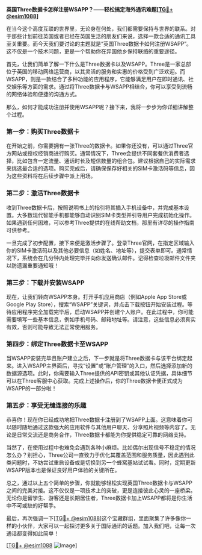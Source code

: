 **英国Three数据卡怎样注册WSAPP？——轻松搞定海外通讯难题[[TG💪+ @esim1088](https://t.me/s/esim1088)]**

在当今这个高度互联的世界里，无论身在何处，我们都需要保持与世界的联系。对于那些计划前往英国或者已经在英国生活的朋友们来说，选择一款合适的通讯工具至关重要。而今天我们要讨论的主题就是“英国Three数据卡如何注册WSAPP”。这不仅是一个技术问题，更是一个帮助你在异国他乡保持联络的重要途径。

首先，让我们简单了解一下什么是Three数据卡以及WSAPP。Three是一家总部位于英国的移动网络运营商，以其灵活的服务和实惠的价格受到广泛欢迎。而WSAPP，则是一款结合了多种功能的应用程序，它能够满足用户在即时通讯、社交娱乐等方面的需求。通过将Three数据卡与WSAPP相结合，你可以享受到流畅的网络体验和便捷的沟通方式。

那么，如何才能成功注册并使用WSAPP呢？接下来，我将一步步为你详细讲解整个过程。

### **第一步：购买Three数据卡**
在开始之前，你需要拥有一张Three的数据卡。如果你还没有，可以通过Three官方网站或授权经销商进行购买。通常情况下，Three会提供不同套餐供消费者选择，比如包含一定流量、通话时长及短信数量的组合包。建议根据自己的实际需求来挑选最合适的选项。购买完成后，请确保保存好相关的SIM卡激活码等信息，因为这些资料将在后续步骤中派上用场。

### **第二步：激活Three数据卡**
收到Three数据卡后，按照说明书上的指引将其插入手机设备中，并完成基本设置。大多数现代智能手机都能够自动识别SIM卡类型并引导用户完成初始化操作。如果遇到任何困难，可以参考Three提供的在线帮助文档，那里有详尽的操作指南可供参考。

一旦完成了初步配置，接下来便是激活步骤了。登录Three官网，在指定区域输入你的SIM卡激活码以及其他必要信息（如姓名、地址等），提交表单即可。通常情况下，系统会在几分钟内处理完毕并向你发送确认邮件。记得检查垃圾邮件文件夹以防遗漏重要通知哦！

### **第三步：下载并安装WSAPP**
现在，让我们转向WSAPP本身。打开手机应用商店（例如Apple App Store或Google Play Store），搜索“WSAPP”关键词，并点击下载按钮开始安装过程。等待应用程序完全加载完毕后，启动WSAPP并创建个人账户。在此过程中，你可能需要填写一些基本信息，例如手机号码、邮箱地址等。请注意，这些信息必须真实有效，否则可能导致无法正常使用服务。

### **第四步：绑定Three数据卡至WSAPP**
当WSAPP安装完毕且账户建立之后，下一步就是将Three数据卡与该平台绑定起来。进入WSAPP主界面后，寻找“设置”或“账户管理”的入口，然后选择添加新的数据源选项。此时，你需要输入Three提供的API密钥或其他认证凭据，具体细节可以在Three客服中心获取。完成上述操作后，你的Three数据卡便正式成为WSAPP的一部分啦！

### **第五步：享受无缝连接的乐趣**
恭喜你！现在你已经成功地把Three数据卡注册到了WSAPP上面。这意味着你可以随时随地通过这款强大的应用软件与其他用户聊天、分享照片视频等内容了。无论是日常交流还是商务合作，Three数据卡都能为你提供稳定可靠的网络支持。

当然了，在使用过程中也难免会遇到各种小麻烦。比如偶尔出现信号不稳定的情况怎么办？别担心，Three公司一直致力于优化其覆盖范围和服务质量，因此遇到此类问题时，不妨尝试重启设备或是切换到另一个蜂窝基站试试看。同时，定期更新WSAPP版本也是保证良好用户体验的关键所在。

总之，通过以上五个简单的步骤，你就能够轻松实现英国Three数据卡与WSAPP之间的完美对接。这不仅仅是一项技术上的突破，更是连接彼此心灵的一座桥梁。无论你是留学生、游客还是长期居住者，Three数据卡加上WSAPP都将是你生活中不可或缺的好帮手。

最后，再次强调一下[[TG💪+ @esim1088](https://t.me/s/esim1088)]这个宝藏群组，里面聚集了许多像你一样的小伙伴，大家可以一起探讨更多关于国际通讯的话题。加入我们吧，让每一次通话都变得如此简单！

[[TG💪+ @esim1088](https://t.me/s/esim1088) ![Image](https://i.postimg.cc/4NQfJmqS/Snipaste-2025-05-13-00-14-12.png)]